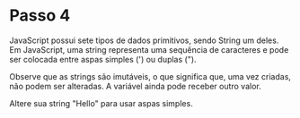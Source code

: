 # Passo 4

JavaScript possui sete tipos de dados primitivos, sendo String um deles. Em JavaScript, uma string representa uma sequência de caracteres e pode ser colocada entre aspas simples (') ou duplas (").

Observe que as strings são imutáveis, o que significa que, uma vez criadas, não podem ser alteradas. A variável ainda pode receber outro valor.

Altere sua string "Hello" para usar aspas simples.